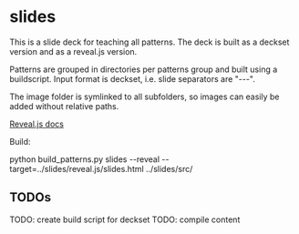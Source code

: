 # slides

This is a slide deck for teaching all patterns. The deck is built as a deckset version and as a reveal.js version.

Patterns are grouped in directories per patterns group and built using a buildscript. Input format is deckset, i.e. slide separators are "---".

The image folder is symlinked to all subfolders, so images can easily be added without relative paths.

[Reveal.js docs](https://github.com/hakimel/reveal.js/blob/master/README.md)

Build:

python build_patterns.py slides --reveal --target=../slides/reveal.js/slides.html ../slides/src/


## TODOs

TODO: create build script for deckset
TODO: compile content

